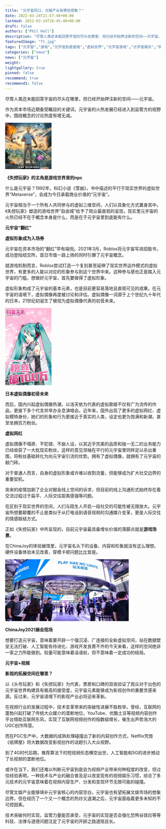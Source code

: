 ```yaml
---
title: "元宇宙风口，文娱产业有哪些想象？"
date: 2022-03-24T21:57:40+08:00
lastmod: 2022-03-24T16:45:40+08:00
draft: false
authors: ["Phil Hall"]
description: "尽管人类还未能回答宇宙的尽头在哪里，但已经开始押注新的空间——元宇宙。"
featuredImage: "ft.jpg"
tags: ["元宇宙","游戏","元宇宙到底是啥","虚拟世界","元宇宙游戏","元宇宙娱乐","失控玩家"]
categories: ["news"]
news: ["元宇宙"]
weight: 
lightgallery: true
pinned: false
recommend: true
recommend1: false
---
```



尽管人类还未能回答宇宙的尽头在哪里，但已经开始押注新的空间——元宇宙。

作为资本市场近期备受瞩目的关键词，元宇宙的火热发展已经进入到监管方的视野中，围绕概念的讨论热度有增无减。

![图片](kc.png)



**《失控玩家》的主角是游戏世界里的npc** 

什么是元宇宙？1992年，科幻小说《雪崩》，书中描述的平行于现实世界的虚拟世界“Metaverse”，会成为今日承载商业价值的“元宇宙”。

元宇宙相当于一个所有人共同参与的虚拟三维空间，人们以具象化方式置身其中。《失控玩家》塑造的游戏世界“自由城”给予了观众最直观的呈现，现实里元宇宙的火热已经不在于概念本身是什么，而是在于元宇宙里到底能有什么。



**元宇宙“翻红”**

**虚拟形象成为入场券**



元宇宙在资本市场的“翻红”早有端倪。2021年3月，Roblox将元宇宙写进招股书，成功登陆纽交所，首日市值一路上扬的同时引爆了元宇宙概念。

就游戏机制而言，Roblox尝试打造一个复刻甚至延伸了现实世界运作模式的虚拟世界，有更多的人能以对应的形象参与到这个世界中来。这种参与感也正是踏入元宇宙的门槛，想做好元宇宙，首先要做得了虚拟形象。

虚拟形象构成了元宇宙的基本元素，也是目前更容易落地且直观可见的成果。在元宇宙的语境下，虚拟偶像再度被讨论和评估。虚拟偶像一词源于上个世纪九十年代的日本，21世纪初诞生了被视为虚拟偶像代表的初音未来。

![图片](ky.jpg)



**日本虚拟偶像初音未来** 

而后，国内兴起虚拟偶像热潮，以洛天依为代表的虚拟歌姬不仅有广为流传的作品，更接下多个代言并举办全息演唱会。近年来，国外出现了更多的虚拟网红、虚拟模特身份，她们的形象和行为更接近于真实的人类，设定也更为饱满和新潮，甚至坐拥百万粉丝。



**虚拟网红** 

虚拟偶像不塌房、不犯错、不崩人设，以其近乎完美的品质和独一无二的业务能力已经收获了一大批现实粉丝，这样的意见领袖在平行的元宇宙里同样足以杀出重围，将粉丝基础转化为向元宇宙引流的优势。拥有了虚拟偶像，就拥有了元宇宙的敲门砖。

对于普通人而言，自身的虚拟形象或许难以收割流量，但能够成为扩大社交边界的重要契机。

突来的疫情加剧了企业对掘金线上空间的诉求，但目前的线上沟通形式始终存在着交流过程过于扁平、人际交往距离感强等问题。

在区别于现实世界的空间，人们与陌生人开启一段社交的可能性被无限放大。元宇宙所想要颠覆的不止是类似于从打电话到语音视频的沟通媒介变革，更是人际交往的情感联结方式。

正如《失控玩家》中所呈现的，目前元宇宙最具备增长价值的落脚点就是**游戏场景**。

在ChinaJoy的体验展馆里，元宇宙名头下的设备、内容和形象就没有这么理想。硬件设备体验未见改善，穿模卡顿问题比比皆是。

![图片](ft.jpg)



**ChinaJoy2021展会现场** 

想要打造元宇宙，意味着要开辟一个强沉浸、广连接的全新虚拟空间，站在数据壁垒无法打破、人工智能有待进化、游戏开发良莠不齐的今天来看，这样的空间绝非一家之力所能做到。较量可能意味着话语权，但不意味着一定成功的结局。



**元宇宙+视频**

**影视的拓展空间在哪里？**



以《头号玩家》和《失控玩家》为代表，票房和口碑的双收验证了观众对于出色的元宇宙世界构建具有极高的接受度，元宇宙元素能够成为影视创作的重要灵感来源。反过来，元宇宙语境下的影视产业必将迎来革新。

在视频行业的发展过程中，技术变革带来的突破性进展不胜枚举。曾经，互联网的蓬勃兴起打破了传统大众媒介的垄断地位，YouTube、优酷土豆等视频内容创作平台借助互联网东风，实现了互联网视频创作的指数级增长，催生出声势浩大的UGC创作阵营。

而在PGC生产中，大数据的成熟处理碰撞出了新的内容创作方式，Netflix凭借《纸牌屋》将大数据改变影视创作的话题引入大众视野。

到了4G时代后期，推荐算法下的短视频形态横空出世，人工智能和5G的进步撼动了长视频的垄断地位。

或许在当下，我们还难以判断元宇宙到底会为视频产业带来何种程度的改变，但过往经验表明，一种技术与产业的融合普及足以改变现有的视频娱乐习惯，综合了多元技术的元宇宙意味着在视频内容生产、分发和变现环节无限可能的碰撞。

尽管文娱产业能够填补元宇宙核心的内容空白，元宇宙也有望拓展文娱市场的想象边界，但在经历了一个又一个概念的热炒又退潮之后，元宇宙面临着更多未知的不可控因素。

技术突破何时实现，监管力量能否承受，元宇宙的实现是否会强化恐怖谷效应等等科技、法律与道德问题注定了元宇宙的开辟之路道阻且长。